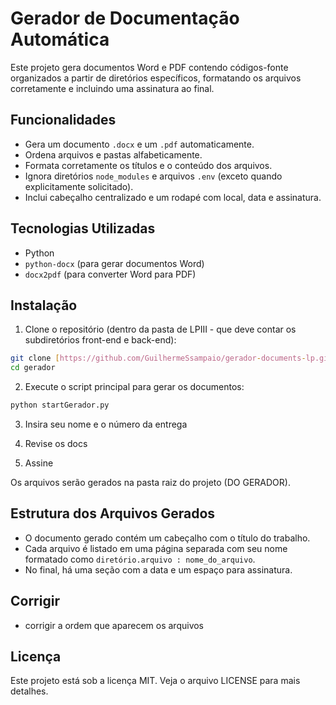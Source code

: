 # Gerador de Documentação Automática

Este projeto gera documentos Word e PDF contendo códigos-fonte organizados a partir de diretórios específicos, formatando os arquivos corretamente e incluindo uma assinatura ao final.

## Funcionalidades

- Gera um documento `.docx` e um `.pdf` automaticamente.
- Ordena arquivos e pastas alfabeticamente.
- Formata corretamente os títulos e o conteúdo dos arquivos.
- Ignora diretórios `node_modules` e arquivos `.env` (exceto quando explicitamente solicitado).
- Inclui cabeçalho centralizado e um rodapé com local, data e assinatura.

## Tecnologias Utilizadas

- Python
- `python-docx` (para gerar documentos Word)
- `docx2pdf` (para converter Word para PDF)

## Instalação

1. Clone o repositório (dentro da pasta de LPIII - que deve contar os subdiretórios front-end e back-end):

```sh
git clone [https://github.com/GuilhermeSsampaio/gerador-documents-lp.git](https://github.com/GuilhermeSsampaio/gerador)
cd gerador
```

2. Execute o script principal para gerar os documentos:

```sh
python startGerador.py
```

3. Insira seu nome e o número da entrega

4. Revise os docs

5. Assine

Os arquivos serão gerados na pasta raiz do projeto (DO GERADOR).

## Estrutura dos Arquivos Gerados

- O documento gerado contém um cabeçalho com o título do trabalho.
- Cada arquivo é listado em uma página separada com seu nome formatado como `diretório.arquivo : nome_do_arquivo`.
- No final, há uma seção com a data e um espaço para assinatura.

## Corrigir

- corrigir a ordem que aparecem os arquivos

## Licença

Este projeto está sob a licença MIT. Veja o arquivo LICENSE para mais detalhes.
